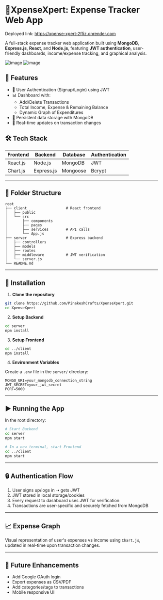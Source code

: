
# 💸XpenseXpert: Expense Tracker Web App

Deployed link: https://xpense-xpert-2f5z.onrender.com

A full-stack expense tracker web application built using **MongoDB**, **Express.js**, **React**, and **Node.js**, featuring **JWT authentication**, user-friendly dashboards, income/expense tracking, and graphical analysis.

![image](https://github.com/user-attachments/assets/e979b0cb-a026-42be-b1ff-4d83fabb94eb)
![image](https://github.com/user-attachments/assets/2923c48a-3185-4d4b-83df-845e071eeca7)



## 🚀 Features

- 🔐 User Authentication (Signup/Login) using JWT
- 📊 Dashboard with:
  - Add/Delete Transactions
  - Total Income, Expense & Remaining Balance
  - Dynamic Graph of Expenditures
- 💾 Persistent data storage with MongoDB
- 🔄 Real-time updates on transaction changes

## 🛠️ Tech Stack

| Frontend  | Backend      | Database | Authentication |
|-----------|--------------|----------|----------------|
| React.js  | Node.js      | MongoDB  | JWT            |
| Chart.js  | Express.js   | Mongoose | Bcrypt         |

---

## 📁 Folder Structure

```
root
├── client                  # React frontend
│   ├── public
│   └── src
│       ├── components
│       ├── pages
│       ├── services        # API calls
│       └── App.js
├── server                  # Express backend
│   ├── controllers
│   ├── models
│   ├── routes
│   ├── middleware          # JWT verification
│   └── server.js
└── README.md
```

---

## 🔧 Installation

1. **Clone the repository**
```bash
git clone https://github.com/PinakeshCrafts/XpenseXpert.git
cd XpenseXpert
```

2. **Setup Backend**
```bash
cd server
npm install
```

3. **Setup Frontend**
```bash
cd ../client
npm install
```

4. **Environment Variables**

Create a `.env` file in the `server/` directory:
```env
MONGO_URI=your_mongodb_connection_string
JWT_SECRET=your_jwt_secret
PORT=5000
```

---

## ▶️ Running the App

In the root directory:

```bash
# Start Backend
cd server
npm start

# In a new terminal, start Frontend
cd ../client
npm start
```

---


## 🔒 Authentication Flow

1. User signs up/logs in ➝ gets JWT
2. JWT stored in local storage/cookies
3. Every request to dashboard uses JWT for verification
4. Transactions are user-specific and securely fetched from MongoDB

---

## 📈 Expense Graph

Visual representation of user's expenses vs income using `Chart.js`, updated in real-time upon transaction changes.

---

## 📌 Future Enhancements

- Add Google OAuth login
- Export expenses as CSV/PDF
- Add categories/tags to transactions
- Mobile responsive UI


